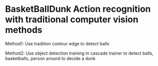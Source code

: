 # BasketBallDunk Action recognition with traditional computer vision methods

Method1: Use tradition contour edge to detect balls

Method2: Use object detection training in cascade trainer to detect balls, basketballs, person around to decide a dunk

